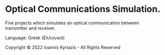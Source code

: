 # Optical Communications Simulation.

Five projects which simulates an optical communication between transmitter and receiver.

Language: Greek (Ελληνικά)

Copyright © 2022 Ioannis Kyriazis - All Rights Reserved
